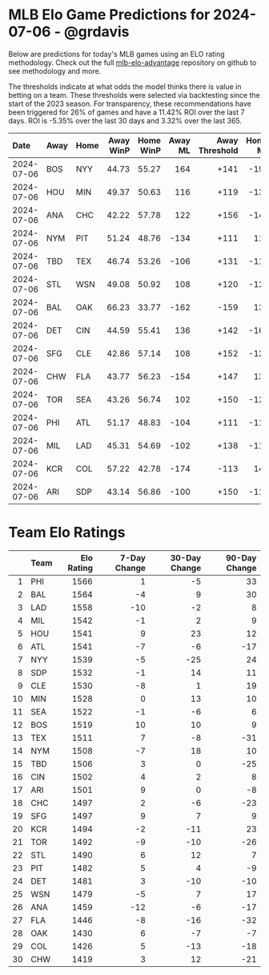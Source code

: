 # MLB Elo Game Predictions for 2024-07-06 - @grdavis
Below are predictions for today's MLB games using an ELO rating methodology. Check out the full [mlb-elo-advantage](https://github.com/grdavis/mlb-elo-advantage) repository on github to see methodology and more.

The thresholds indicate at what odds the model thinks there is value in betting on a team. These thresholds were selected via backtesting since the start of the 2023 season. For transparency, these recommendations have been triggered for 26% of games and have a 11.42% ROI over the last 7 days. ROI is -5.35% over the last 30 days and 3.32% over the last 365.

| Date       | Away   | Home   |   Away WinP |   Home WinP |   Away ML |   Away Threshold |   Home ML |   Home Threshold |
|:-----------|:-------|:-------|------------:|------------:|----------:|-----------------:|----------:|-----------------:|
| 2024-07-06 | BOS    | NYY    |       44.73 |       55.27 |       164 |             +141 |      -196 |             -105 |
| 2024-07-06 | HOU    | MIN    |       49.37 |       50.63 |       116 |             +119 |      -136 |             +113 |
| 2024-07-06 | ANA    | CHC    |       42.22 |       57.78 |       122 |             +156 |      -144 |             -115 |
| 2024-07-06 | NYM    | PIT    |       51.24 |       48.76 |      -134 |             +111 |       114 |             +121 |
| 2024-07-06 | TBD    | TEX    |       46.74 |       53.26 |      -106 |             +131 |      -110 |             +103 |
| 2024-07-06 | STL    | WSN    |       49.08 |       50.92 |       108 |             +120 |      -126 |             +112 |
| 2024-07-06 | BAL    | OAK    |       66.23 |       33.77 |      -162 |             -159 |       136 |             +220 |
| 2024-07-06 | DET    | CIN    |       44.59 |       55.41 |       136 |             +142 |      -162 |             -105 |
| 2024-07-06 | SFG    | CLE    |       42.86 |       57.14 |       108 |             +152 |      -126 |             -112 |
| 2024-07-06 | CHW    | FLA    |       43.77 |       56.23 |      -154 |             +147 |       130 |             -109 |
| 2024-07-06 | TOR    | SEA    |       43.26 |       56.74 |       102 |             +150 |      -120 |             -111 |
| 2024-07-06 | PHI    | ATL    |       51.17 |       48.83 |      -104 |             +111 |      -112 |             +121 |
| 2024-07-06 | MIL    | LAD    |       45.31 |       54.69 |      -102 |             +138 |      -116 |             -103 |
| 2024-07-06 | KCR    | COL    |       57.22 |       42.78 |      -174 |             -113 |       146 |             +152 |
| 2024-07-06 | ARI    | SDP    |       43.14 |       56.86 |      -100 |             +150 |      -118 |             -111 |

# Team Elo Ratings
|    | Team   |   Elo Rating |   7-Day Change |   30-Day Change |   90-Day Change |
|---:|:-------|-------------:|---------------:|----------------:|----------------:|
|  1 | PHI    |         1566 |              1 |              -5 |              33 |
|  2 | BAL    |         1564 |             -4 |               9 |              30 |
|  3 | LAD    |         1558 |            -10 |              -2 |               8 |
|  4 | MIL    |         1542 |             -1 |               2 |               9 |
|  5 | HOU    |         1541 |              9 |              23 |              12 |
|  6 | ATL    |         1541 |             -7 |              -6 |             -17 |
|  7 | NYY    |         1539 |             -5 |             -25 |              24 |
|  8 | SDP    |         1532 |             -1 |              14 |              11 |
|  9 | CLE    |         1530 |             -8 |               1 |              19 |
| 10 | MIN    |         1528 |              0 |              13 |              10 |
| 11 | SEA    |         1522 |             -1 |              -6 |               6 |
| 12 | BOS    |         1519 |             10 |              10 |               9 |
| 13 | TEX    |         1511 |              7 |              -8 |             -31 |
| 14 | NYM    |         1508 |             -7 |              18 |              10 |
| 15 | TBD    |         1506 |              3 |               0 |             -25 |
| 16 | CIN    |         1502 |              4 |               2 |               8 |
| 17 | ARI    |         1501 |              9 |               0 |              -8 |
| 18 | CHC    |         1497 |              2 |              -6 |             -23 |
| 19 | SFG    |         1497 |              9 |               7 |               9 |
| 20 | KCR    |         1494 |             -2 |             -11 |              23 |
| 21 | TOR    |         1492 |             -9 |             -10 |             -26 |
| 22 | STL    |         1490 |              6 |              12 |               7 |
| 23 | PIT    |         1482 |              5 |               4 |              -9 |
| 24 | DET    |         1481 |              3 |             -10 |             -10 |
| 25 | WSN    |         1479 |             -5 |               7 |              17 |
| 26 | ANA    |         1459 |            -12 |              -6 |             -17 |
| 27 | FLA    |         1446 |             -8 |             -16 |             -32 |
| 28 | OAK    |         1430 |              6 |              -7 |              -7 |
| 29 | COL    |         1426 |              5 |             -13 |             -18 |
| 30 | CHW    |         1419 |              3 |              12 |             -21 |